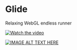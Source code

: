 # Glide
Relaxing WebGL endless runner

[![Watch the video](Media/Glide_Trailer.gif)](https://youtu.be/vt5fpE0bzSY)

[![IMAGE ALT TEXT HERE](https://img.youtube.com/vi/YOUTUBE_VIDEO_ID_HERE/0.jpg)](https://youtu.be/X3a74Nl0ScI)
